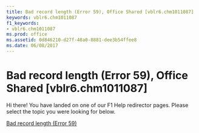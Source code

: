 ```yaml
---
title: Bad record length (Error 59), Office Shared [vblr6.chm1011087]
keywords: vblr6.chm1011087
f1_keywords:
- vblr6.chm1011087
ms.prod: office
ms.assetid: 0d846210-d27f-48a0-8881-dee3b54ffee8
ms.date: 06/08/2017
---
```



# Bad record length (Error 59), Office Shared [vblr6.chm1011087]

Hi there! You have landed on one of our F1 Help redirector pages. Please select the topic you were looking for below.

[Bad record length (Error 59)](http://msdn.microsoft.com/library/4fd56cfa-a45c-1ac9-5ef0-3ccec2004d48%28Office.15%29.aspx)


